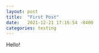 ```yaml
---
layout: post
title:  "First Post"
date:   2021-12-21 17:16:54 -0400
categories: testing
---
```


Hello!